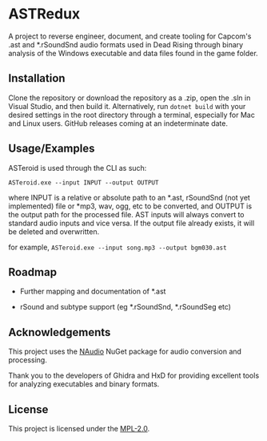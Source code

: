 # ASTRedux

A project to reverse engineer, document, and create tooling for Capcom's .ast and *.rSoundSnd audio formats used in Dead Rising through binary analysis of the Windows executable and data files found in the game folder.

## Installation

Clone the repository or download the repository as a .zip, open the .sln in Visual Studio, and then build it. Alternatively, run `dotnet build` with your desired settings in the root directory through a terminal, especially for Mac and Linux users. GitHub releases coming at an indeterminate date.

## Usage/Examples

ASTeroid is used through the CLI as such:

`ASTeroid.exe --input INPUT --output OUTPUT`

where INPUT is a relative or absolute path to an *.ast, rSoundSnd (not yet implemented) file or *mp3, wav, ogg, etc to be converted, and OUTPUT is the output path for the processed file. AST inputs will always convert to standard audio inputs and vice versa. If the output file already exists, it will be deleted and overwritten.

for example, `ASTeroid.exe --input song.mp3 --output bgm030.ast`

## Roadmap

- Further mapping and documentation of *.ast

- rSound and subtype support (eg *.rSoundSnd, *.rSoundSeg etc)

## Acknowledgements

This project uses the [NAudio](https://github.com/naudio/NAudio) NuGet package for audio conversion and processing.

Thank you to the developers of Ghidra and HxD for providing excellent tools for analyzing executables and binary formats.

## License

This project is licensed under the [MPL-2.0](https://www.mozilla.org/en-US/MPL/2.0/).
